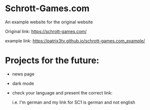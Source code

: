 # Schrott-Games.com
An example website for the original website

Original link: https://schrott-games.com/

example link: https://patrix3tv.github.io/schrott-games.com_example/

# Projects for the future:
- news page
- dark mode
- check your language and present the correct link:

    i.e. I'm german and my link for SC1 is german and not english
